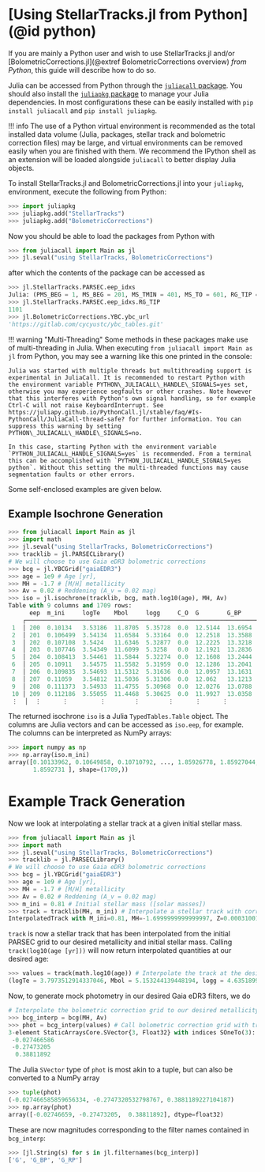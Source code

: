 # [Using StellarTracks.jl from Python](@id python)

If you are mainly a Python user and wish to use StellarTracks.jl and/or [BolometricCorrections.jl](@extref BolometricCorrections overview) *from Python*, this guide will describe how to do so. 

Julia can be accessed from Python through the [`juliacall` package](https://juliapy.github.io/PythonCall.jl/stable/juliacall/). You should also install the [`juliapkg` package](https://github.com/JuliaPy/PyJuliaPkg) to manage your Julia dependencies. In most configurations these can be easily installed with `pip install juliacall` and `pip install juliapkg`. 

!!! info
    The use of a Python virtual environment is recommended as the total installed data volume (Julia, packages, stellar track and bolometric correction files) may be large, and virtual environments can be removed easily when you are finished with them. We recommend the IPython shell as an extension will be loaded alongside `juliacall` to better display Julia objects.

To install StellarTracks.jl and BolometricCorrections.jl into your `juliapkg`, environment, execute the following from Python:

```python
>>> import juliapkg
>>> juliapkg.add("StellarTracks")
>>> juliapkg.add("BolometricCorrections")
```

Now you should be able to load the packages from Python with

```python
>>> from juliacall import Main as jl
>>> jl.seval("using StellarTracks, BolometricCorrections")
```

after which the contents of the package can be accessed as

```python
>>> jl.StellarTracks.PARSEC.eep_idxs
Julia: (PMS_BEG = 1, MS_BEG = 201, MS_TMIN = 401, MS_TO = 601, RG_TIP = 1101, HE_BEG = 1131, END_CHEB = 1631, TPAGB_BEG = 1731)
>>> jl.StellarTracks.PARSEC.eep_idxs.RG_TIP
1101
>>> jl.BolometricCorrections.YBC.ybc_url
'https://gitlab.com/cycyustc/ybc_tables.git'
```

!!! warning "Multi-Threading"
    Some methods in these packages make use of multi-threading in Julia. When executing `from juliacall import Main as jl` from Python, you may see a warning like this one printed in the console: 

    Julia was started with multiple threads but multithreading support is experimental in JuliaCall. It is recommended to restart Python with the environment variable PYTHON\_JULIACALL\_HANDLE\_SIGNALS=yes set, otherwise you may experience segfaults or other crashes. Note however that this interferes with Python's own signal handling, so for example Ctrl-C will not raise KeyboardInterrupt. See https://juliapy.github.io/PythonCall.jl/stable/faq/#Is-PythonCall/JuliaCall-thread-safe? for further information. You can suppress this warning by setting PYTHON\_JULIACALL\_HANDLE\_SIGNALS=no.

    In this case, starting Python with the environment variable `PYTHON_JULIACALL_HANDLE_SIGNALS=yes` is recommended. From a terminal this can be accomplished with `PYTHON_JULIACALL_HANDLE_SIGNALS=yes python`. Without this setting the multi-threaded functions may cause segmentation faults or other errors.

Some self-enclosed examples are given below.

## Example Isochrone Generation

```python
>>> from juliacall import Main as jl
>>> import math
>>> jl.seval("using StellarTracks, BolometricCorrections")
>>> tracklib = jl.PARSECLibrary()
# We will choose to use Gaia eDR3 bolometric corrections
>>> bcg = jl.YBCGrid("gaiaEDR3")
>>> age = 1e9 # Age [yr], 
>>> MH = -1.7 # [M/H] metallicity
>>> Av = 0.02 # Reddening (A_v = 0.02 mag)
>>> iso = jl.isochrone(tracklib, bcg, math.log10(age), MH, Av)
Table with 9 columns and 1709 rows:
      eep  m_ini     logTe    Mbol     logg     C_O  G        G_BP     G_RP
    ┌─────────────────────────────────────────────────────────────────────────
 1  │ 200  0.10134   3.53186  11.8705  5.35728  0.0  12.5144  13.6954  11.4482
 2  │ 201  0.106499  3.54134  11.6584  5.33164  0.0  12.2518  13.3588  11.2163
 3  │ 202  0.107108  3.5424   11.6346  5.32877  0.0  12.2225  13.3218  11.1903
 4  │ 203  0.107746  3.54349  11.6099  5.3258   0.0  12.1921  13.2836  11.1634
 5  │ 204  0.108413  3.54461  11.5844  5.32274  0.0  12.1608  13.2444  11.1356
 6  │ 205  0.10911   3.54575  11.5582  5.31959  0.0  12.1286  13.2041  11.1069
 7  │ 206  0.109835  3.54693  11.5312  5.31636  0.0  12.0957  13.1631  11.0775
 8  │ 207  0.11059   3.54812  11.5036  5.31306  0.0  12.062   13.1213  11.0475
 9  │ 208  0.111373  3.54933  11.4755  5.30968  0.0  12.0276  13.0788  11.0168
 10 │ 209  0.112186  3.55055  11.4468  5.30625  0.0  11.9927  13.0358  10.9856
 ⋮  │  ⋮      ⋮         ⋮        ⋮        ⋮      ⋮      ⋮        ⋮        ⋮
```

The returned isochrone `iso` is a Julia `TypedTables.Table` object. The columns are Julia vectors and can be accessed as `iso.eep`, for example. The columns can be interpreted as NumPy arrays:

```python
>>> import numpy as np
>>> np.array(iso.m_ini)
array([0.10133962, 0.10649858, 0.10710792, ..., 1.85926778, 1.85927044,
       1.8592731 ], shape=(1709,))
```

# Example Track Generation

Now we look at interpolating a stellar track at a given initial stellar mass. 

```python
>>> from juliacall import Main as jl
>>> import math
>>> jl.seval("using StellarTracks, BolometricCorrections")
>>> tracklib = jl.PARSECLibrary()
# We will choose to use Gaia eDR3 bolometric corrections
>>> bcg = jl.YBCGrid("gaiaEDR3")
>>> age = 1e9 # Age [yr], 
>>> MH = -1.7 # [M/H] metallicity
>>> Av = 0.02 # Reddening (A_v = 0.02 mag)
>>> m_ini = 0.81 # Initial stellar mass ([solar masses])
>>> track = tracklib(MH, m_ini) # Interpolate a stellar track with correct properties
InterpolatedTrack with M_ini=0.81, MH=-1.6999999999999997, Z=0.0003100162055070581, Y=0.24905182884580257, X=0.7506381549486904.
```

`track` is now a stellar track that has been interpolated from the initial PARSEC grid to our desired metallicity and initial stellar mass. Calling `track(log10(age [yr]))` will now return interpolated quantities at our desired age:

```python
>>> values = track(math.log10(age)) # Interpolate the track at the desired age
(logTe = 3.7973512914337046, Mbol = 5.153244139448194, logg = 4.635189907463032, C_O = 0.0)
```

Now, to generate mock photometry in our desired Gaia eDR3 filters, we do

```python
# Interpolate the bolometric correction grid to our desired metallicity, reddening
>>> bcg_interp = bcg(MH, Av)
>>> phot = bcg_interp(values) # Call bolometric correction grid with track values to get mock photometry
3-element StaticArraysCore.SVector{3, Float32} with indices SOneTo(3):
 -0.027466586
 -0.27473205
  0.38811892
```

The Julia `SVector` type of `phot` is most akin to a tuple, but can also be converted to a NumPy array

```python
>>> tuple(phot)
(-0.027466585859656334, -0.2747320532798767, 0.3881189227104187)
>>> np.array(phot)
array([-0.02746659, -0.27473205,  0.38811892], dtype=float32)
```

These are now magnitudes corresponding to the filter names contained in `bcg_interp`:

```python
>>> [jl.String(s) for s in jl.filternames(bcg_interp)]
['G', 'G_BP', 'G_RP']
```
